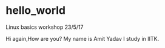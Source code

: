 # hello_world
Linux basics  workshop 23/5/17

Hi again,How are you?
My name is Amit Yadav
I study in IITK.
